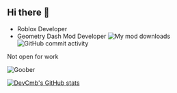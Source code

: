 ## Hi there 👋

- Roblox Developer
- Geometry Dash Mod Developer ![My mod downloads](https://img.shields.io/github/downloads/29cmb/CleanMenu/total?logo=geode) ![GitHub commit activity](https://img.shields.io/github/commit-activity/m/29cmb/CleanMenu)


Not open for work

![Goober](https://img.shields.io/badge/professional%20goober-8A2BE2)

[![DevCmb's GitHub stats](https://github-readme-stats.vercel.app/api?username=29cmb&theme=dark)](https://github.com/anuraghazra/github-readme-stats)
